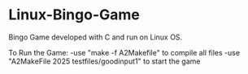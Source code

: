 # Linux-Bingo-Game
Bingo Game developed with C and run on Linux OS. 

To Run the Game: 
-use "make -f A2Makefile" to compile all files
-use "A2MakeFile 2025 testfiles/goodinput1" to start the game
